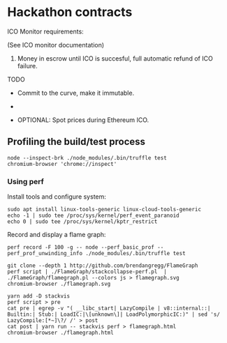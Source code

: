 # Hackathon contracts


ICO Monitor requirements:

(See ICO monitor documentation)

1. Money in escrow until ICO is succesful, full automatic refund of ICO failure.



TODO



* Commit to the curve, make it immutable.
*



* OPTIONAL: Spot prices during Ethereum ICO.


## Profiling the build/test process

```
node --inspect-brk ./node_modules/.bin/truffle test
chromium-browser 'chrome://inspect'
```


### Using perf


Install tools and configure system:

```
sudo apt install linux-tools-generic linux-cloud-tools-generic
echo -1 | sudo tee /proc/sys/kernel/perf_event_paranoid
echo 0 | sudo tee /proc/sys/kernel/kptr_restrict
```


Record and display a flame graph:

```
perf record -F 100 -g -- node --perf_basic_prof --perf_prof_unwinding_info ./node_modules/.bin/truffle test
```

```
git clone --depth 1 http://github.com/brendangregg/FlameGraph
perf script | ./FlameGraph/stackcollapse-perf.pl  | ./FlameGraph/flamegraph.pl --colors js > flamegraph.svg
chromium-browser ./flamegraph.svg
```


```
yarn add -D stackvis
perf script > pre
cat pre | egrep -v "( __libc_start| LazyCompile | v8::internal::| Builtin:| Stub:| LoadIC:|\[unknown\]| LoadPolymorphicIC:)" | sed 's/ LazyCompile:[*~]\?/ /' > post
cat post | yarn run -- stackvis perf > flamegraph.html
chromium-browser ./flamegraph.html
```
